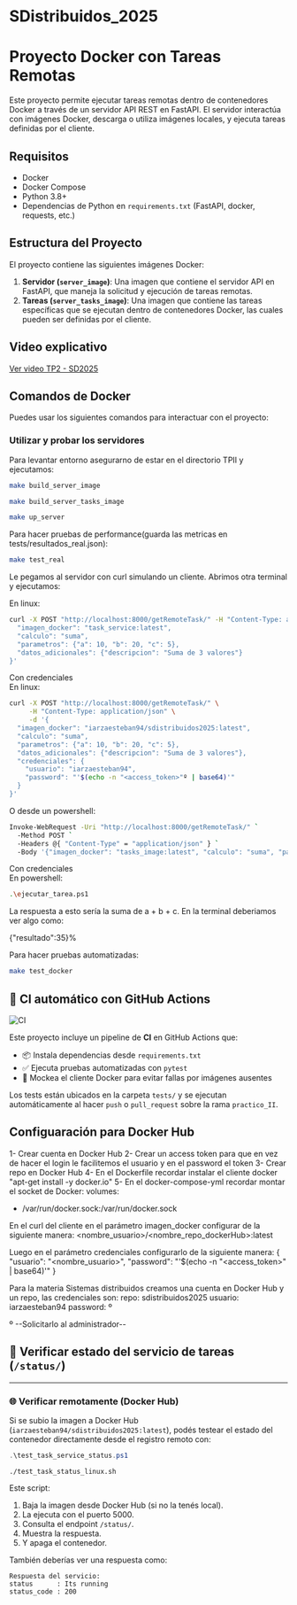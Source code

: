 # SDistribuidos_2025

# Proyecto Docker con Tareas Remotas

Este proyecto permite ejecutar tareas remotas dentro de contenedores Docker a través de un servidor API REST en FastAPI. El servidor interactúa con imágenes Docker, descarga o utiliza imágenes locales, y ejecuta tareas definidas por el cliente.

## Requisitos

- Docker
- Docker Compose
- Python 3.8+
- Dependencias de Python en `requirements.txt` (FastAPI, docker, requests, etc.)

## Estructura del Proyecto

El proyecto contiene las siguientes imágenes Docker:

1. **Servidor (`server_image`)**: Una imagen que contiene el servidor API en FastAPI, que maneja la solicitud y ejecución de tareas remotas.
2. **Tareas (`server_tasks_image`)**: Una imagen que contiene las tareas específicas que se ejecutan dentro de contenedores Docker, las cuales pueden ser definidas por el cliente.

## Video explicativo

[Ver video TP2 - SD2025](TP2-SD2025.mp4)

## Comandos de Docker

Puedes usar los siguientes comandos para interactuar con el proyecto:

### Utilizar y probar los servidores

Para levantar entorno asegurarno de estar en el directorio TPII y ejecutamos:

```bash
make build_server_image
```

```bash
make build_server_tasks_image
```

```bash
make up_server
```

Para hacer pruebas de performance(guarda las metricas en tests/resultados_real.json):

```bash
make test_real
```

Le pegamos al servidor con curl simulando un cliente. Abrimos otra terminal y ejecutamos:

En linux:

```bash
curl -X POST "http://localhost:8000/getRemoteTask/" -H "Content-Type: application/json" -d '{
  "imagen_docker": "task_service:latest",
  "calculo": "suma",
  "parametros": {"a": 10, "b": 20, "c": 5},
  "datos_adicionales": {"descripcion": "Suma de 3 valores"}
}'
```

Con credenciales  
En linux:

```bash
curl -X POST "http://localhost:8000/getRemoteTask/" \
     -H "Content-Type: application/json" \
     -d '{
  "imagen_docker": "iarzaesteban94/sdistribuidos2025:latest",
  "calculo": "suma",
  "parametros": {"a": 10, "b": 20, "c": 5},
  "datos_adicionales": {"descripcion": "Suma de 3 valores"},
  "credenciales": {
    "usuario": "iarzaesteban94",
    "password": "'$(echo -n "<access_token>"º | base64)'"
  }
}'
```

O desde un powershell:

```bash
Invoke-WebRequest -Uri "http://localhost:8000/getRemoteTask/" `
  -Method POST `
  -Headers @{ "Content-Type" = "application/json" } `
  -Body '{"imagen_docker": "tasks_image:latest", "calculo": "suma", "parametros": {"a": 10, "b": 20, "c": 5}, "datos_adicionales": {"descripcion": "Suma de 3 valores"}}'
```

Con credenciales  
En powershell:
```bash
.\ejecutar_tarea.ps1
```

La respuesta a esto sería la suma de a + b + c. En la terminal deberiamos ver algo como:

{"resultado":35}%

Para hacer pruebas automatizadas:

```bash
make test_docker
```

## 🧪 CI automático con GitHub Actions

![CI](https://github.com/iarzaesteban/SDistribuidos_2025/actions/workflows/ci.yml/badge.svg?branch=practico_II)

Este proyecto incluye un pipeline de **CI** en GitHub Actions que:

- 📦 Instala dependencias desde `requirements.txt`
- ✅ Ejecuta pruebas automatizadas con `pytest`
- 🧪 Mockea el cliente Docker para evitar fallas por imágenes ausentes

Los tests están ubicados en la carpeta `tests/` y se ejecutan automáticamente al hacer `push` o `pull_request` sobre la rama `practico_II`.

## Configuaración para Docker Hub

1- Crear cuenta en Docker Hub
2- Crear un access token para que en vez de hacer el login le facilitemos el usuario y en el password el token
3- Crear repo en Docker Hub
4- En el Dockerfile recordar instalar el cliente docker "apt-get install -y docker.io"
5- En el docker-compose-yml recordar montar el socket de Docker:
volumes:

- /var/run/docker.sock:/var/run/docker.sock

En el curl del cliente en el parámetro imagen_docker configurar de la siguiente manera:
<nombre_usuario>/<nombre_repo_dockerHub>:latest

Luego en el parámetro credenciales configurarlo de la siguiente manera:
{
"usuario": "<nombre_usuario>",
"password": "'$(echo -n "<access_token>" | base64)'"
}

Para la materia Sistemas distribuidos creamos una cuenta en Docker Hub y un repo, las credenciales son:
repo: sdistribuidos2025
usuario: iarzaesteban94
password: º

º --Solicitarlo al administrador--


## 🧪 Verificar estado del servicio de tareas (`/status/`)

---

### 🌐 Verificar remotamente (Docker Hub)

Si se subio la imagen a Docker Hub (`iarzaesteban94/sdistribuidos2025:latest`), podés testear el estado del contenedor directamente desde el registro remoto con:

```powershell
.\test_task_service_status.ps1
```

```linux
./test_task_status_linux.sh
```

Este script:

1. Baja la imagen desde Docker Hub (si no la tenés local).
2. La ejecuta con el puerto 5000.
3. Consulta el endpoint `/status/`.
4. Muestra la respuesta.
5. Y apaga el contenedor.

También deberías ver una respuesta como:

```
Respuesta del servicio:
status      : Its running
status_code : 200
```